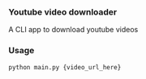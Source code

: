 ### Youtube video downloader
A CLI app to download youtube videos

### Usage
```python main.py {video_url_here}``` 